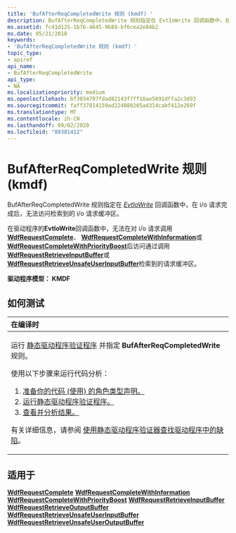 ```yaml
---
title: 'BufAfterReqCompletedWrite 规则 (kmdf) '
description: BufAfterReqCompletedWrite 规则指定在 EvtIoWrite 回调函数中，在 i/o 请求完成后，无法访问检索到的 i/o 请求缓冲区。
ms.assetid: fc41d125-1b76-4645-9b89-bf6cea2e04b2
ms.date: 05/21/2018
keywords:
- 'BufAfterReqCompletedWrite 规则 (kmdf) '
topic_type:
- apiref
api_name:
- BufAfterReqCompletedWrite
api_type:
- NA
ms.localizationpriority: medium
ms.openlocfilehash: bf3034797fdad82143f7ff18ae5891dffa2c3d93
ms.sourcegitcommit: faff37814159ad224080205ad314cabf412e269f
ms.translationtype: MT
ms.contentlocale: zh-CN
ms.lasthandoff: 09/02/2020
ms.locfileid: "89381412"
---
```

# <a name="bufafterreqcompletedwrite-rule-kmdf"></a>BufAfterReqCompletedWrite 规则 (kmdf) 


BufAfterReqCompletedWrite 规则指定在 [*EvtIoWrite*](/windows-hardware/drivers/ddi/wdfio/nc-wdfio-evt_wdf_io_queue_io_write) 回调函数中，在 i/o 请求完成后，无法访问检索到的 i/o 请求缓冲区。

在驱动程序的**EvtIoWrite**回调函数中，无法在对 i/o 请求调用[**WdfRequestComplete**](/windows-hardware/drivers/ddi/wdfrequest/nf-wdfrequest-wdfrequestcomplete)、 [**WdfRequestCompleteWithInformation**](/windows-hardware/drivers/ddi/wdfrequest/nf-wdfrequest-wdfrequestcompletewithinformation)或[**WdfRequestCompleteWithPriorityBoost**](/windows-hardware/drivers/ddi/wdfrequest/nf-wdfrequest-wdfrequestcompletewithpriorityboost)后访问通过调用[**WdfRequestRetrieveInputBuffer**](/windows-hardware/drivers/ddi/wdfrequest/nf-wdfrequest-wdfrequestretrieveinputbuffer)或[**WdfRequestRetrieveUnsafeUserInputBuffer**](/windows-hardware/drivers/ddi/wdfrequest/nf-wdfrequest-wdfrequestretrieveunsafeuserinputbuffer)检索到的请求缓冲区。

**驱动程序模型： KMDF**

<a name="how-to-test"></a>如何测试
-----------

<table>
<colgroup>
<col width="100%" />
</colgroup>
<thead>
<tr class="header">
<th align="left">在编译时</th>
</tr>
</thead>
<tbody>
<tr class="odd">
<td align="left"><p>运行 <a href="https://docs.microsoft.com/windows-hardware/drivers/devtest/static-driver-verifier" data-raw-source="[Static Driver Verifier](./static-driver-verifier.md)">静态驱动程序验证程序</a> 并指定 <strong>BufAfterReqCompletedWrite</strong> 规则。</p>
使用以下步骤来运行代码分析：
<ol>
<li><a href="https://docs.microsoft.com/windows-hardware/drivers/devtest/using-static-driver-verifier-to-find-defects-in-drivers#preparing-your-source-code" data-raw-source="[Prepare your code (use role type declarations).](./using-static-driver-verifier-to-find-defects-in-drivers.md#preparing-your-source-code)">准备你的代码 (使用) 的角色类型声明。</a></li>
<li><a href="https://docs.microsoft.com/windows-hardware/drivers/devtest/using-static-driver-verifier-to-find-defects-in-drivers#running-static-driver-verifier" data-raw-source="[Run Static Driver Verifier.](./using-static-driver-verifier-to-find-defects-in-drivers.md#running-static-driver-verifier)">运行静态驱动程序验证程序。</a></li>
<li><a href="https://docs.microsoft.com/windows-hardware/drivers/devtest/using-static-driver-verifier-to-find-defects-in-drivers#viewing-and-analyzing-the-results" data-raw-source="[View and analyze the results.](./using-static-driver-verifier-to-find-defects-in-drivers.md#viewing-and-analyzing-the-results)">查看并分析结果。</a></li>
</ol>
<p>有关详细信息，请参阅 <a href="https://docs.microsoft.com/windows-hardware/drivers/devtest/using-static-driver-verifier-to-find-defects-in-drivers" data-raw-source="[Using Static Driver Verifier to Find Defects in Drivers](./using-static-driver-verifier-to-find-defects-in-drivers.md)">使用静态驱动程序验证器查找驱动程序中的缺陷</a>。</p></td>
</tr>
</tbody>
</table>

<a name="applies-to"></a>适用于
----------

[**WdfRequestComplete**](/windows-hardware/drivers/ddi/wdfrequest/nf-wdfrequest-wdfrequestcomplete) 
[**WdfRequestCompleteWithInformation**](/windows-hardware/drivers/ddi/wdfrequest/nf-wdfrequest-wdfrequestcompletewithinformation) 
[**WdfRequestCompleteWithPriorityBoost**](/windows-hardware/drivers/ddi/wdfrequest/nf-wdfrequest-wdfrequestcompletewithpriorityboost) 
[**WdfRequestRetrieveInputBuffer**](/windows-hardware/drivers/ddi/wdfrequest/nf-wdfrequest-wdfrequestretrieveinputbuffer) 
[**WdfRequestRetrieveOutputBuffer**](/windows-hardware/drivers/ddi/wdfrequest/nf-wdfrequest-wdfrequestretrieveoutputbuffer) 
[**WdfRequestRetrieveUnsafeUserInputBuffer**](/windows-hardware/drivers/ddi/wdfrequest/nf-wdfrequest-wdfrequestretrieveunsafeuserinputbuffer) 
[**WdfRequestRetrieveUnsafeUserOutputBuffer**](/windows-hardware/drivers/ddi/wdfrequest/nf-wdfrequest-wdfrequestretrieveunsafeuseroutputbuffer)
 

